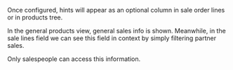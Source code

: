 Once configured, hints will appear as an optional column in sale order
lines or in products tree.

In the general products view, general sales info is shown. Meanwhile, in
the sale lines field we can see this field in context by simply
filtering partner sales.

Only salespeople can access this information.
